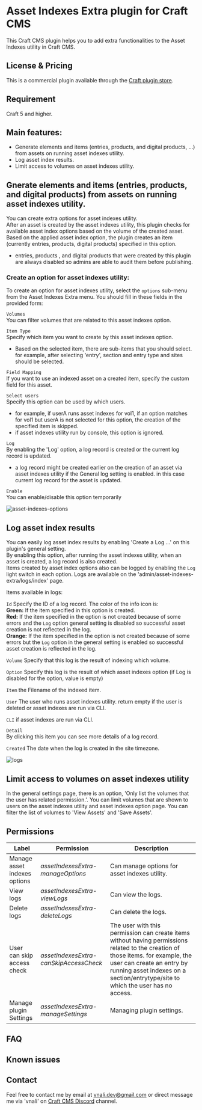 # Asset Indexes Extra plugin for Craft CMS
This Craft CMS plugin helps you to add extra functionalities to the Asset Indexes utility in Craft CMS.

## License & Pricing
This is a commercial plugin available through the [Craft plugin store](https://plugins.craftcms.com/developer/vnali).

## Requirement
Craft 5 and higher.

## Main features:
- Generate elements and items (entries, products, and digital products, ...) from assets on running asset indexes utility.
- Log asset index results.
- Limit access to volumes on asset indexes utility.  

## Gnerate elements and items (entries, products, and digital products) from assets on running asset indexes utility.
You can create extra options for asset indexes utility.  
After an asset is created by the asset indexes utility, this plugin checks for available asset index options based on the volume of the created asset.  
Based on the applied asset index option, the plugin creates an item (currently entries, products, digital products) specified in this option.
 - entries, products , and digital products that were created by this plugin are always disabled so admins are able to audit them before publishing.

### Create an option for asset indexes utility:
To create an option for asset indexes utility, select the `options` sub-menu from the Asset Indexes Extra menu. You should fill in these fields in the provided form:  

`Volumes`  
You can filter volumes that are related to this asset indexes option.

`Item Type`  
Specify which item you want to create by this asset indexes option.
 - Based on the selected item, there are sub-items that you should select. for example, after selecting 'entry',  section and entry type and sites should be selected.

`Field Mapping`  
If you want to use an indexed asset on a created item, specify the custom field for this asset.

`Select users`   
Specify this option can be used by which users.
  - for example, if userA runs asset indexes for vol1, if an option matches for vol1 but userA is not selected for this option, the creation of the specified item is skipped.
  - if asset indexes utility run by console, this option is ignored.

`Log`  
By enabling the 'Log' option, a log record is created or the current log record is updated. 
- a log record might be created earlier on the creation of an asset via asset indexes utility if the General log setting is enabled. in this case current log record for the asset 
is updated.

`Enable`  
You can enable/disable this option temporarily

![asset-indexes-options](https://github.com/vnali/asset-indexes-extra-documentation/assets/55586085/c95c8dcc-374a-486f-9cf1-0b87acd7c1a6)


## Log asset index results
You can easily log asset index results by enabling 'Create a Log ...' on this plugin's general setting.  
By enabling this option, after running the asset indexes utility, when an asset is created, a log record is also created.  
Items created by asset index options also can be logged by enabling the `Log` light switch in each option.
Logs are available on the 'admin/asset-indexes-extra/logs/index' page.

Items available in logs:  

`Id`
Specify the ID of a log record. 
The color of the info icon is:   
<b>Green:</b> If the item specified in this option is created.  
<b>Red:</b> If the item specified in the option is not created because of some errors and the `Log` option general setting is disabled so successful asset creation is not reflected in the log.  
<b>Orange:</b> If the item specified in the option is not created because of some errors but the `Log` option in the general setting is enabled so successful asset creation is reflected in the log.

`Volume`
Specify that this log is the result of indexing which volume.

`Option`
Specify this log is the result of which asset indexes option (if Log is disabled for the option, value is empty)

`Item`
the Filename of the indexed item.

`User`
The user who runs asset indexes utility. return empty if the user is deleted or asset indexes are run via CLI.

`CLI`
if asset indexes are run via CLI.

`Detail`  
By clicking this item you can see more details of a log record.

`Created`
The date when the log is created in the site timezone.


![logs](https://github.com/vnali/asset-indexes-extra-documentation/assets/55586085/4c601436-481f-46f1-8f76-64f937ee5dda)


## Limit access to volumes on asset indexes utility
In the general settings page, there is an option, 'Only list the volumes that the user has related permission.'.  You can limit volumes that are shown to users on the asset indexes utility
and asset indexes option page. You can filter the list of volumes to 'View Assets' and 'Save Assets'.  

## Permissions

Label | Permission | Description
--- | --- | ---
Manage asset indexes options | *assetIndexesExtra-manageOptions* | Can manage options for asset indexes utility.
View logs | *assetIndexesExtra-viewLogs* | Can view the logs.
Delete logs | *assetIndexesExtra-deleteLogs* | Can delete the logs.
User can skip access check | *assetIndexesExtra-canSkipAccessCheck* | The user with this permission can create items without having permissions related to the creation of those items. for example, the user can create an entry by running asset indexes on a section/entrytype/site to which the user has no access.
Manage plugin Settings | *assetIndexesExtra-manageSettings* | Managing plugin settings.

## FAQ

## Known issues

## Contact
Feel free to contact me by email at vnali.dev@gmail.com or direct message me via 'vnali' on [Craft CMS Discord](https://craftcms.com/discord) channel.
